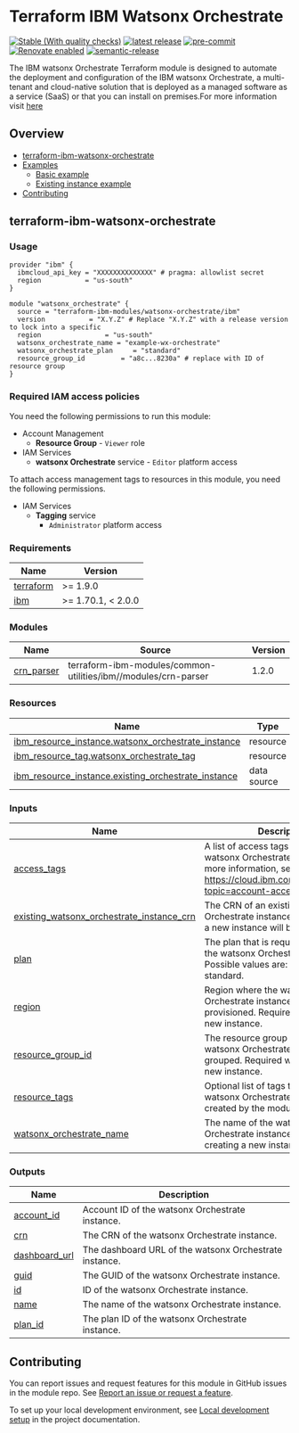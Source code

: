 # Terraform IBM Watsonx Orchestrate

<!--
Update status and "latest release" badges:
  1. For the status options, see https://terraform-ibm-modules.github.io/documentation/#/badge-status
  2. Update the "latest release" badge to point to the correct module's repo. Replace "terraform-ibm-module-template" in two places.
-->
[![Stable (With quality checks)](https://img.shields.io/badge/Status-Stable%20(With%20quality%20checks)-green)](https://terraform-ibm-modules.github.io/documentation/#/badge-status)
[![latest release](https://img.shields.io/github/v/release/terraform-ibm-modules/terraform-ibm-watsonx-orchestrate?logo=GitHub&sort=semver)](https://github.com/terraform-ibm-modules/terraform-ibm-watsonx-orchestrate/releases/latest)
[![pre-commit](https://img.shields.io/badge/pre--commit-enabled-brightgreen?logo=pre-commit&logoColor=white)](https://github.com/pre-commit/pre-commit)
[![Renovate enabled](https://img.shields.io/badge/renovate-enabled-brightgreen.svg)](https://renovatebot.com/)
[![semantic-release](https://img.shields.io/badge/%20%20%F0%9F%93%A6%F0%9F%9A%80-semantic--release-e10079.svg)](https://github.com/semantic-release/semantic-release)

<!--
Add a description of modules in this repo.
Expand on the repo short description in the .github/settings.yml file.

For information, see "Module names and descriptions" at
https://terraform-ibm-modules.github.io/documentation/#/implementation-guidelines?id=module-names-and-descriptions
-->
The IBM watsonx Orchestrate Terraform module is designed to automate the deployment and configuration of the IBM watsonx Orchestrate, a multi-tenant and cloud-native solution that is deployed as a managed software as a service (SaaS) or that you can install on premises.For more information visit [here](https://www.ibm.com/docs/en/watsonx/watson-orchestrate/current)

<!-- The following content is automatically populated by the pre-commit hook -->
<!-- BEGIN OVERVIEW HOOK -->
## Overview
* [terraform-ibm-watsonx-orchestrate](#terraform-ibm-watsonx-orchestrate)
* [Examples](./examples)
    * [Basic example](./examples/basic)
    * [Existing instance example](./examples/existing-instance)
* [Contributing](#contributing)
<!-- END OVERVIEW HOOK -->


<!--
If this repo contains any reference architectures, uncomment the heading below and link to them.
(Usually in the `/reference-architectures` directory.)
See "Reference architecture" in the public documentation at
https://terraform-ibm-modules.github.io/documentation/#/implementation-guidelines?id=reference-architecture
-->
<!-- ## Reference architectures -->


<!-- Replace this heading with the name of the root level module (the repo name) -->
## terraform-ibm-watsonx-orchestrate

### Usage

<!--
Add an example of the use of the module in the following code block.

Use real values instead of "var.<var_name>" or other placeholder values
unless real values don't help users know what to change.
-->

```hcl
provider "ibm" {
  ibmcloud_api_key = "XXXXXXXXXXXXXX" # pragma: allowlist secret
  region           = "us-south"
}

module "watsonx_orchestrate" {
  source = "terraform-ibm-modules/watsonx-orchestrate/ibm"
  version           = "X.Y.Z" # Replace "X.Y.Z" with a release version to lock into a specific
  region                = "us-south"
  watsonx_orchestrate_name = "example-wx-orchestrate"
  watsonx_orchestrate_plan     = "standard"
  resource_group_id         = "a8c...8230a" # replace with ID of resource group
}
```

### Required IAM access policies

You need the following permissions to run this module:

* Account Management
  * **Resource Group**
        - `Viewer` role
* IAM Services
  * **watsonx Orchestrate** service
        - `Editor` platform access

To attach access management tags to resources in this module, you need the following permissions.

- IAM Services
    - **Tagging** service
        - `Administrator` platform access


<!-- PERMISSIONS REQUIRED TO RUN MODULE
If this module requires permissions, uncomment the following block and update
the sample permissions, following the format.
Replace the 'Sample IBM Cloud' service and roles with applicable values.
The required information can usually be found in the services official
IBM Cloud documentation.
To view all available service permissions, you can go in the
console at Manage > Access (IAM) > Access groups and click into an existing group
(or create a new one) and in the 'Access' tab click 'Assign access'.
-->

<!--
You need the following permissions to run this module:

- Service
    - **Resource group only**
        - `Viewer` access on the specific resource group
    - **Sample IBM Cloud** service
        - `Editor` platform access
        - `Manager` service access
-->

<!-- NO PERMISSIONS FOR MODULE
If no permissions are required for the module, uncomment the following
statement instead the previous block.
-->

<!-- No permissions are needed to run this module.-->

<!-- The following content is automatically populated by the pre-commit hook -->
<!-- BEGINNING OF PRE-COMMIT-TERRAFORM DOCS HOOK -->
### Requirements

| Name | Version |
|------|---------|
| <a name="requirement_terraform"></a> [terraform](#requirement\_terraform) | >= 1.9.0 |
| <a name="requirement_ibm"></a> [ibm](#requirement\_ibm) | >= 1.70.1, < 2.0.0 |

### Modules

| Name | Source | Version |
|------|--------|---------|
| <a name="module_crn_parser"></a> [crn\_parser](#module\_crn\_parser) | terraform-ibm-modules/common-utilities/ibm//modules/crn-parser | 1.2.0 |

### Resources

| Name | Type |
|------|------|
| [ibm_resource_instance.watsonx_orchestrate_instance](https://registry.terraform.io/providers/IBM-Cloud/ibm/latest/docs/resources/resource_instance) | resource |
| [ibm_resource_tag.watsonx_orchestrate_tag](https://registry.terraform.io/providers/IBM-Cloud/ibm/latest/docs/resources/resource_tag) | resource |
| [ibm_resource_instance.existing_orchestrate_instance](https://registry.terraform.io/providers/IBM-Cloud/ibm/latest/docs/data-sources/resource_instance) | data source |

### Inputs

| Name | Description | Type | Default | Required |
|------|-------------|------|---------|:--------:|
| <a name="input_access_tags"></a> [access\_tags](#input\_access\_tags) | A list of access tags to apply to the watsonx Orchestrate instance. For more information, see https://cloud.ibm.com/docs/account?topic=account-access-tags-tutorial. | `list(string)` | `[]` | no |
| <a name="input_existing_watsonx_orchestrate_instance_crn"></a> [existing\_watsonx\_orchestrate\_instance\_crn](#input\_existing\_watsonx\_orchestrate\_instance\_crn) | The CRN of an existing watsonx Orchestrate instance.If not provided, a new instance will be provisioned. | `string` | `null` | no |
| <a name="input_plan"></a> [plan](#input\_plan) | The plan that is required to provision the watsonx Orchestrate instance. Possible values are: lite, essentials, standard. | `string` | `"lite"` | no |
| <a name="input_region"></a> [region](#input\_region) | Region where the watsonx Orchestrate instance will be provisioned. Required if creating a new instance. | `string` | `"us-south"` | no |
| <a name="input_resource_group_id"></a> [resource\_group\_id](#input\_resource\_group\_id) | The resource group ID where the watsonx Orchestrate instance will be grouped. Required when creating a new instance. | `string` | `null` | no |
| <a name="input_resource_tags"></a> [resource\_tags](#input\_resource\_tags) | Optional list of tags to describe the watsonx Orchestrate instance created by the module. | `list(string)` | `[]` | no |
| <a name="input_watsonx_orchestrate_name"></a> [watsonx\_orchestrate\_name](#input\_watsonx\_orchestrate\_name) | The name of the watsonx Orchestrate instance. Required if creating a new instance. | `string` | `null` | no |

### Outputs

| Name | Description |
|------|-------------|
| <a name="output_account_id"></a> [account\_id](#output\_account\_id) | Account ID of the watsonx Orchestrate instance. |
| <a name="output_crn"></a> [crn](#output\_crn) | The CRN of the watsonx Orchestrate instance. |
| <a name="output_dashboard_url"></a> [dashboard\_url](#output\_dashboard\_url) | The dashboard URL of the watsonx Orchestrate instance. |
| <a name="output_guid"></a> [guid](#output\_guid) | The GUID of the watsonx Orchestrate instance. |
| <a name="output_id"></a> [id](#output\_id) | ID of the watsonx Orchestrate instance. |
| <a name="output_name"></a> [name](#output\_name) | The name of the watsonx Orchestrate instance. |
| <a name="output_plan_id"></a> [plan\_id](#output\_plan\_id) | The plan ID of the watsonx Orchestrate instance. |
<!-- END OF PRE-COMMIT-TERRAFORM DOCS HOOK -->

<!-- Leave this section as is so that your module has a link to local development environment set-up steps for contributors to follow -->
## Contributing

You can report issues and request features for this module in GitHub issues in the module repo. See [Report an issue or request a feature](https://github.com/terraform-ibm-modules/.github/blob/main/.github/SUPPORT.md).

To set up your local development environment, see [Local development setup](https://terraform-ibm-modules.github.io/documentation/#/local-dev-setup) in the project documentation.
